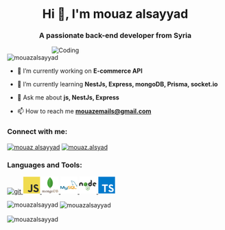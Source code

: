<h1 align="center">Hi 👋, I'm mouaz alsayyad</h1>
<h3 align="center">A passionate back-end developer from Syria</h3>
<img align="right" alt="Coding" width="400" src="https://i.pinimg.com/originals/e4/26/70/e426702edf874b181aced1e2fa5c6cde.gif">

<p align="left"> <img src="https://komarev.com/ghpvc/?username=mouazalsayyad&label=Profile%20views&color=0e75b6&style=flat" alt="mouazalsayyad" /> </p>

- 🔭 I’m currently working on **E-commerce API**

- 🌱 I’m currently learning **NestJs, Express, mongoDB, Prisma, socket.io**

- 💬 Ask me about **js, NestJs, Express**

- 📫 How to reach me **mouazemails@gmail.com**

<h3 align="left">Connect with me:</h3>
<p align="left">
<a href="https://fb.com/mouaz alsayyad" target="blank"><img align="center" src="https://raw.githubusercontent.com/rahuldkjain/github-profile-readme-generator/master/src/images/icons/Social/facebook.svg" alt="mouaz alsayyad" height="30" width="40" /></a>
<a href="https://instagram.com/mouaz.alsyad" target="blank"><img align="center" src="https://raw.githubusercontent.com/rahuldkjain/github-profile-readme-generator/master/src/images/icons/Social/instagram.svg" alt="mouaz.alsyad" height="30" width="40" /></a>
</p>

<h3 align="left">Languages and Tools:</h3>
<p align="left"> <a href="https://git-scm.com/" target="_blank" rel="noreferrer"> <img src="https://www.vectorlogo.zone/logos/git-scm/git-scm-icon.svg" alt="git" width="40" height="40"/> </a> <a href="https://developer.mozilla.org/en-US/docs/Web/JavaScript" target="_blank" rel="noreferrer"> <img src="https://raw.githubusercontent.com/devicons/devicon/master/icons/javascript/javascript-original.svg" alt="javascript" width="40" height="40"/> </a> <a href="https://www.mongodb.com/" target="_blank" rel="noreferrer"> <img src="https://raw.githubusercontent.com/devicons/devicon/master/icons/mongodb/mongodb-original-wordmark.svg" alt="mongodb" width="40" height="40"/> </a> <a href="https://www.mysql.com/" target="_blank" rel="noreferrer"> <img src="https://raw.githubusercontent.com/devicons/devicon/master/icons/mysql/mysql-original-wordmark.svg" alt="mysql" width="40" height="40"/> </a> <a href="https://nodejs.org" target="_blank" rel="noreferrer"> <img src="https://raw.githubusercontent.com/devicons/devicon/master/icons/nodejs/nodejs-original-wordmark.svg" alt="nodejs" width="40" height="40"/> </a> <a href="https://www.typescriptlang.org/" target="_blank" rel="noreferrer"> <img src="https://raw.githubusercontent.com/devicons/devicon/master/icons/typescript/typescript-original.svg" alt="typescript" width="40" height="40"/> </a> </p>

<p><img align="left" src="https://github-readme-stats.vercel.app/api/top-langs?username=mouazalsayyad&show_icons=true&locale=en&layout=compact" alt="mouazalsayyad" /></p>

<p>&nbsp;<img align="center" src="https://github-readme-stats.vercel.app/api?username=mouazalsayyad&show_icons=true&locale=en" alt="mouazalsayyad" /></p>

<p><img align="center" src="https://github-readme-streak-stats.herokuapp.com/?user=mouazalsayyad&" alt="mouazalsayyad" /></p>
